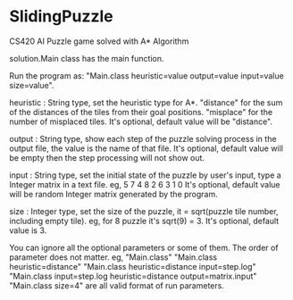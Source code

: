 SlidingPuzzle
=============

CS420 AI
Puzzle game solved with A* Algorithm

solution.Main class has the main function.

Run the program as: "Main.class heuristic=value output=value input=value size=value".

heuristic :     String type, set the heuristic type for A*.
                "distance" for the sum of the distances of the tiles from their goal positions.
                "misplace" for the number of misplaced tiles.
                It's optional, default value will be "distance".

output :        String type, show each step of the puzzle solving process in the output file, the value is the name of that file.
                It's optional, default value will be empty then the step processing will not show out.

input :         String type, set the initial state of the puzzle by user's input, type a Integer matrix in a text file.
                eg, 5 7 4
                    8 2 6
                    3 1 0
                It's optional, default value will be random Integer matrix generated by the program.

size :          Integer type, set the size of the puzzle, it = sqrt(puzzle tile number, including empty tile).
                eg, for 8 puzzle it's sqrt(9) = 3.
                It's optional, default value is 3.

You can ignore all the optional parameters or some of them. The order of parameter does not matter.
eg, "Main.class"
    "Main.class heuristic=distance"
    "Main.class heuristic=distance input=step.log"
    "Main.class input=step.log heuristic=distance output=matrix.input"
    "Main.class size=4"
are all valid format of run parameters.